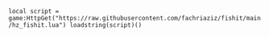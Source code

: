 ``local script = game:HttpGet("https://raw.githubusercontent.com/fachriaziz/fishit/main/hz_fishit.lua")
loadstring(script)()``
